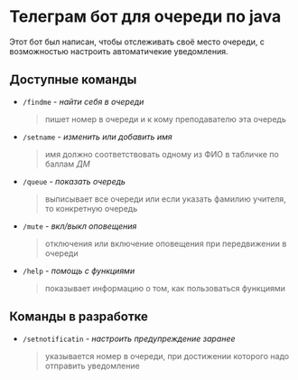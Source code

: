 # Телеграм бот для очереди по java

Этот бот был написан, чтобы отслеживать своё место очереди, с возможностью настроить 
автоматичекие уведомления.

## Доступные команды

* ``/findme`` - _найти себя в очереди_ 
  > пишет номер в очереди и к кому преподавателю эта очередь
* ``/setname`` - _изменить или добавить имя_ 
  > имя должно соответствовать одному из ФИО в табличке по баллам *ДМ*
* ``/queue`` - _показать очередь_ 
  > выписывает все очереди или если указать фамилию учителя, то конкретную очередь
* ``/mute`` - _вкл/выкл оповещения_
  > отключения или включение оповещения при передвижении в очереди
* ``/help`` - _помощь с функциями_
  > показывает информацию о том, как пользоваться функциями  
## Команды в разработке
* ``/setnotificatin`` - _настроить предупреждение заранее_
  > указывается номер в очереди, при достижении которого надо отправить уведомление
